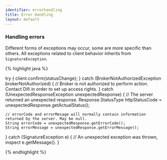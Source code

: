 ```yaml
---
identifier: errorhandling
title: Error Handling
layout: default
---
```


<h3 id="errorHandlerHeader">Handling errors</h3>

Different forms of exceptions may occur, some are more specific than others. All exceptions related to client behavior inherits from `SignatureException`. 

{% highlight java %}

try {
    client.confirm(statusChange);
} catch (BrokerNotAuthorizedException brokerNotAuthorized) {
    // Broker is not authorized to perform action. Contact Difi in order to set up access rights.
} catch (UnexpectedResponseException unexpectedResponse) {
    // The server returned an unexpected response.
    Response.StatusType httpStatusCode = unexpectedResponse.getActualStatus();

    // errorCode and errorMesage will normally contain information returned by the server. May be null.
    String errorCode = unexpectedResponse.getErrorCode();
    String errorMessage = unexpectedResponse.getErrorMessage();
} catch (SignatureException e) {
    // An unexpected exception was thrown, inspect e.getMessage().
}

{% endhighlight %}